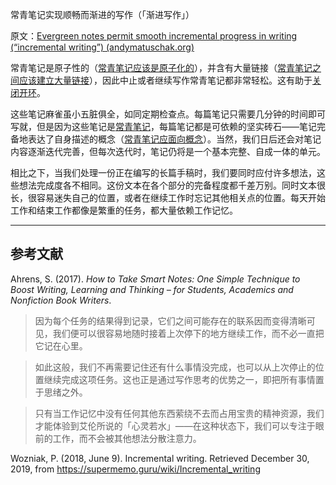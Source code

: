 常青笔记实现顺畅而渐进的写作（「渐进写作」）

原文：[Evergreen notes permit smooth incremental progress in writing (“incremental writing”) (andymatuschak.org)](https://notes.andymatuschak.org/z6C5H4eYH2A4omfNLuUcDiKibQ1hZG2RGNZ97)

常青笔记是原子性的（[常青笔记应该是原子化的](https://notes.andymatuschak.org/z4Rrmh17vMBbauEGnFPTZSK3UmdsGExLRfZz1)），并含有大量链接（[常青笔记之间应该建立大量链接](https://notes.andymatuschak.org/z2HUE4ABbQjUNjrNemvkTCsLa1LPDRuwh1tXC)），因此中止或者继续写作常青笔记都非常轻松。这有助于[关闭开环](https://notes.andymatuschak.org/z8d4eJNaKrVDGTFpqRnQUPRkexB7K6XbcffAV)。

这些笔记麻雀虽小五脏俱全，如同定期检查点。每篇笔记只需要几分钟的时间即可写就，但是因为这些笔记是[常青笔记](https://notes.andymatuschak.org/z4SDCZQeRo4xFEQ8H4qrSqd68ucpgE6LU155C)，每篇笔记都是可依赖的坚实砖石——笔记完备地表达了自身描述的概念（[常青笔记应面向概念](https://notes.andymatuschak.org/z6bci25mVUBNFdVWSrQNKr6u7AZ1jFzfTVbMF)）。当然，我们日后还会对笔记内容逐渐迭代完善，但每次迭代时，笔记仍将是一个基本完整、自成一体的单元。

相比之下，当我们处理一份正在编写的长篇手稿时，我们要同时应付许多想法，这些想法完成度各不相同。这份文本在各个部分的完备程度都千差万别。同时文本很长，很容易迷失自己的位置，或者在继续工作时忘记其他相关点的位置。每天开始工作和结束工作都像是繁重的任务，都大量依赖工作记忆。

------

## 参考文献

Ahrens, S. (2017). *How to Take Smart Notes: One Simple Technique to Boost Writing, Learning and Thinking – for Students, Academics and Nonfiction Book Writers*.

> 因为每个任务的结果得到记录，它们之间可能存在的联系因而变得清晰可见，我们便可以很容易地随时接着上次停下的地方继续工作，而不必一直把它记在心里。

> 如此这般，我们不再需要记住还有什么事情没完成，也可以从上次停止的位置继续完成这项任务。这也正是通过写作思考的优势之一，即把所有事情置于思绪之外。

> 只有当工作记忆中没有任何其他东西萦绕不去而占用宝贵的精神资源，我们才能体验到艾伦所说的「心灵若水」——在这种状态下，我们可以专注于眼前的工作，而不会被其他想法分散注意力。

Wozniak, P. (2018, June 9). Incremental writing. Retrieved December 30, 2019, from https://supermemo.guru/wiki/Incremental_writing